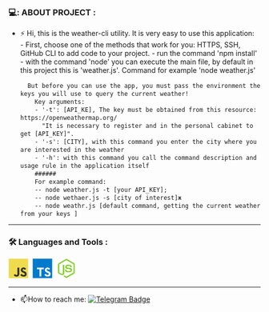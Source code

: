 ###  💻: ABOUT PROJECT :
- :zap: Hi, this is the weather-cli utility.
        It is very easy to use this application: 
          <br>
          - First, choose one of the methods that work for you: HTTPS, SSH, GitHub CLI to add code to your project.
          - run the command 'npm install'
          - with the command 'node' you can execute the main file, by default in this project this is 'weather.js'. Command for example 'node weather.js'

        But before you can use the app, you must pass the environment the keys you will use to query the current weather!
          Key arguments:
          - '-t': [API_KE], The key must be obtained from this resource: https://openweathermap.org/ 
            "It is necessary to register and in the personal cabinet to get [API_KEY]".
          - '-s': [CITY], with this command you enter the city where you are interested in the weather
          - '-h': with this command you call the command description and usage rule in the application itself 
          ######
          For example command: 
          -- node weather.js -t [your API_KEY];
          -- node wethaer.js -s [city of interest]ж
          -- node weathr.js [default command, getting the current weather from your keys ]
        
---

### :hammer_and_wrench: Languages and Tools :
<div>
  <img src="https://github.com/devicons/devicon/blob/master/icons/javascript/javascript-original.svg" title="JavaScript" alt="JavaScript" width="40" height="40"/>&nbsp;
  <img src="https://github.com/devicons/devicon/blob/master/icons/typescript/typescript-original.svg" title="typescript" alt="typescript" width="40" height="40"/>&nbsp;
  <img src="https://github.com/devicons/devicon/blob/master/icons/nodejs/nodejs-original.svg" title="Node" alt="Node" width="40" height="40"/>&nbsp;
</div>

---

- :mailbox:How to reach me: [![Telegram Badge](https://img.shields.io/badge/-Telegram-blue?style=flat&logo=Telegram&logoColor=white)](https://t.me/AlikPivnenko)
